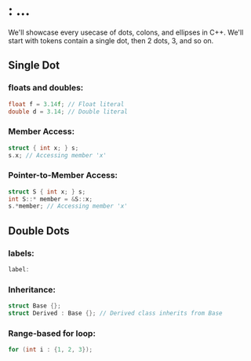 # : ...

We'll showcase every usecase of dots, colons, and ellipses in C++. We'll start with tokens contain a single dot, then 2 dots, 3, and so on.

## Single Dot


### floats and doubles:
```cpp
float f = 3.14f; // Float literal
double d = 3.14; // Double literal
```


### Member Access:
```cpp
struct { int x; } s;
s.x; // Accessing member 'x'
```

### Pointer-to-Member Access:
```cpp
struct S { int x; } s;
int S::* member = &S::x;
s.*member; // Accessing member 'x'
```


## Double Dots

### labels:
```cpp
label:
```

### Inheritance:
```cpp
struct Base {};
struct Derived : Base {}; // Derived class inherits from Base
```


### Range-based for loop:
```cpp
for (int i : {1, 2, 3});
```


